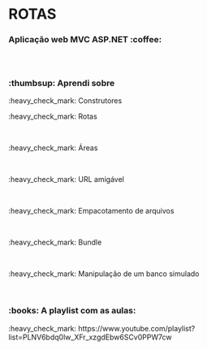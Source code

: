 <h1> ROTAS </h1>
<h3> Aplicação web MVC ASP.NET :coffee: <h3> <br>

  <h3>:thumbsup: Aprendi sobre </h3> 
  <p>:heavy_check_mark: Construtores </p>
  <p>:heavy_check_mark: Rotas </p> <br>
  <p>:heavy_check_mark: Áreas </p> <br>
  <p>:heavy_check_mark: URL amigável </p> <br>
  <p>:heavy_check_mark: Empacotamento de arquivos </p> <br>
  <p>:heavy_check_mark: Bundle</p> <br>
  <p>:heavy_check_mark: Manipulação de um banco simulado </p> <br>
  
  <h3> :books: A playlist com as aulas: </h3>
  <p>:heavy_check_mark: https://www.youtube.com/playlist?list=PLNV6bdq0lw_XFr_xzgdEbw6SCv0PPW7cw </p>
